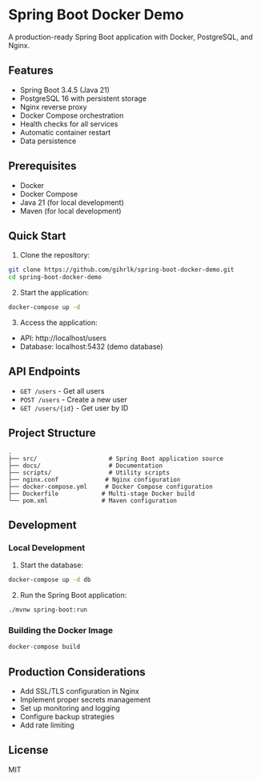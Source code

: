 # Spring Boot Docker Demo

A production-ready Spring Boot application with Docker, PostgreSQL, and Nginx.

## Features

- Spring Boot 3.4.5 (Java 21)
- PostgreSQL 16 with persistent storage
- Nginx reverse proxy
- Docker Compose orchestration
- Health checks for all services
- Automatic container restart
- Data persistence

## Prerequisites

- Docker
- Docker Compose
- Java 21 (for local development)
- Maven (for local development)

## Quick Start

1. Clone the repository:
```bash
git clone https://github.com/gihrlk/spring-boot-docker-demo.git
cd spring-boot-docker-demo
```

2. Start the application:
```bash
docker-compose up -d
```

3. Access the application:
- API: http://localhost/users
- Database: localhost:5432 (demo database)

## API Endpoints

- `GET /users` - Get all users
- `POST /users` - Create a new user
- `GET /users/{id}` - Get user by ID

## Project Structure

```
.
├── src/                    # Spring Boot application source
├── docs/                   # Documentation
├── scripts/                # Utility scripts
├── nginx.conf             # Nginx configuration
├── docker-compose.yml     # Docker Compose configuration
├── Dockerfile            # Multi-stage Docker build
└── pom.xml               # Maven configuration
```

## Development

### Local Development

1. Start the database:
```bash
docker-compose up -d db
```

2. Run the Spring Boot application:
```bash
./mvnw spring-boot:run
```

### Building the Docker Image

```bash
docker-compose build
```

## Production Considerations

- Add SSL/TLS configuration in Nginx
- Implement proper secrets management
- Set up monitoring and logging
- Configure backup strategies
- Add rate limiting

## License

MIT 